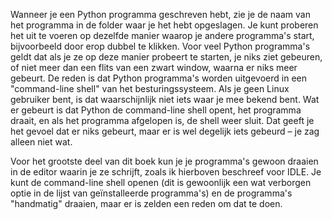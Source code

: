 Wanneer je een Python programma geschreven hebt, zie je de naam van het
programma in de folder waar je het hebt opgeslagen. Je kunt proberen het
uit te voeren op dezelfde manier waarop je andere programma's start,
bijvoorbeeld door erop dubbel te klikken. Voor veel Python programma's
geldt dat als je ze op deze manier probeert te starten, je niks ziet
gebeuren, of niet meer dan een flits van een zwart window, waarna er
niks meer gebeurt. De reden is dat Python programma's worden uitgevoerd
in een "command-line shell" van het besturingssysteem. Als je geen Linux
gebruiker bent, is dat waarschijnlijk niet iets waar je mee bekend bent.
Wat er gebeurt is dat Python de command-line shell opent, het programma
draait, en als het programma afgelopen is, de shell weer sluit. Dat
geeft je het gevoel dat er niks gebeurt, maar er is wel degelijk iets
gebeurd – je zag alleen niet wat.

Voor het grootste deel van dit boek kun je je programma's gewoon draaien
in de editor waarin je ze schrijft, zoals ik hierboven beschreef voor
IDLE. Je kunt de command-line shell openen (dit is gewoonlijk een wat
verborgen optie in de lijst van geïnstalleerde programma's) en de
programma's "handmatig" draaien, maar er is zelden een reden om dat te
doen.
